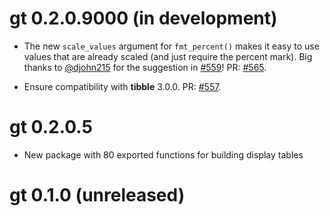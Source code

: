 # gt 0.2.0.9000 (in development)


* The new `scale_values` argument for `fmt_percent()` makes it easy to use values that are already scaled (and just require the percent mark). Big thanks to [@djohn215](https://github.com/djohn215) for the suggestion in [#559](https://github.com/rstudio/gt/issues/559)! PR: [#565](https://github.com/rstudio/gt/pull/565).

* Ensure compatibility with **tibble** 3.0.0. PR: [#557](https://github.com/rstudio/gt/pull/557).

# gt 0.2.0.5

* New package with 80 exported functions for building display tables

# gt 0.1.0 (unreleased)
